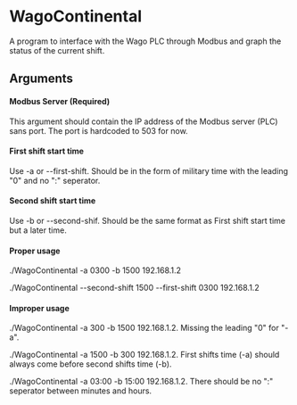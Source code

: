 # WagoContinental
A program to interface with the Wago PLC through Modbus and graph the status of the current shift.

## Arguments
#### Modbus Server (Required)
This argument should contain the IP address of the Modbus server (PLC) sans port. The port is hardcoded to 503 for now.
#### First shift start time
Use -a or --first-shift. Should be in the form of military time with the leading "0" and no ":" seperator.
#### Second shift start time
Use -b or --second-shif. Should be the same format as First shift start time but a later time.

#### Proper usage
./WagoContinental -a 0300 -b 1500 192.168.1.2

./WagoContinental --second-shift 1500 --first-shift 0300 192.168.1.2

#### Improper usage
./WagoContinental -a 300 -b 1500 192.168.1.2. Missing the leading "0" for "-a".

./WagoContinental -a 1500 -b 300 192.168.1.2. First shifts time (-a) should  always come before second shifts time (-b).

./WagoContinental -a 03:00 -b 15:00 192.168.1.2. There should be no ":" seperator between minutes and hours.
